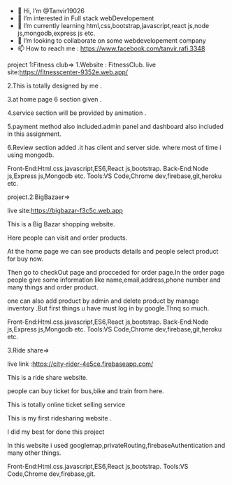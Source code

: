 - 👋 Hi, I’m @Tanvir19026
- 👀 I’m interested in Full stack webDevelopement
- 🌱 I’m currently learning html,css,bootstrap,javascript,react js,node js,mongodb,express js etc.
- 💞️ I’m looking to collaborate on some webdevelopement company
- 📫 How to reach me : https://www.facebook.com/tanvir.rafi.3348

project 1:Fitness club=>
1.Website : FitnessClub.
live site:https://fitnesscenter-9352e.web.app/

2.This is totally designed by me .

3.at home page 6 section given .

4.service section will be provided by animation .

5.payment method also included.admin panel and dashboard also included in this assignment.

6.Review section added .it has client and server side. where most of time i using mongodb.

Front-End:Html.css.javascript,ES6,React js,bootstrap.
Back-End:Node js,Express js,Mongodb etc.
Tools:VS Code,Chrome dev,firebase,git,heroku etc.

project.2:BigBazaer=>

live site:https://bigbazar-f3c5c.web.app

This is a Big Bazar shopping website.

Here people can visit and order products.

At the home page we can see products details and people select product for buy now.

Then go to checkOut page and procceded for order page.In the order page people give some information like name,email,address,phone number and many things and order product.

one can also add product by admin and delete product by manage inventory .But first things u have must log in by google.Thnq so much.

Front-End:Html.css.javascript,ES6,React js,bootstrap.
Back-End:Node js,Express js,Mongodb etc.
Tools:VS Code,Chrome dev,firebase,git,heroku etc.

3.Ride share=>

live link :https://city-rider-4e5ce.firebaseapp.com/

This is a ride share website.

people can buy ticket for bus,bike and train from here.

This is totally online ticket selling service

This is my first ridesharing website .

I did my best for done this project

In this website i used googlemap,privateRouting,firebaseAuthentication and many other things.

Front-End:Html.css.javascript,ES6,React js,bootstrap.
Tools:VS Code,Chrome dev,firebase,git.


